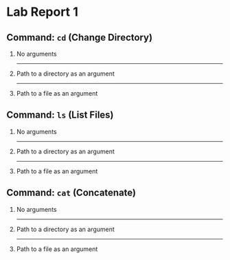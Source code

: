 # Lab Report 1

## Command: `cd` (Change Directory) 

1. No arguments
   
   ---
2. Path to a directory as an argument
   
   ---
3. Path to a file as an argument
   

## Command: `ls` (List Files) 

1. No arguments
   
   ---
2. Path to a directory as an argument
   
   ---
3. Path to a file as an argument
   

## Command: `cat` (Concatenate) 

1. No arguments
   
   ---
2. Path to a directory as an argument
   
   ---
3. Path to a file as an argument
   

